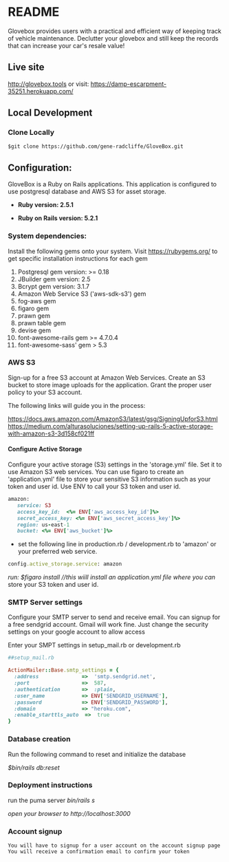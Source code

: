 # README

Glovebox provides users with a practical and efficient way of keeping track of vehicle maintenance. Declutter your glovebox and still keep the records that can increase your car's resale value!

## Live site

http://glovebox.tools
or visit:
https://damp-escarpment-35251.herokuapp.com/ 


## Local Development

### Clone Locally
````
$git clone https://github.com/gene-radcliffe/GloveBox.git
````

## Configuration: 

GloveBox is a Ruby on Rails applications. This application is configured to use postgresql database
and AWS S3 for asset storage.

* __Ruby version: 2.5.1__ 

* __Ruby on Rails version: 5.2.1__


### System dependencies:

Install the following gems onto your system. 
 Visit https://rubygems.org/ to get specific installation instructions for each gem
  1. Postgresql gem version: >= 0.18
  2. JBuilder gem version: 2.5
  3. Bcrypt gem version: 3.1.7
  4. Amazon Web Service S3 ('aws-sdk-s3') gem
  5. fog-aws gem
  6. figaro gem
  7. prawn gem
  8. prawn table gem
  9. devise gem
  10. font-awesome-rails gem >= 4.7.0.4
  11. font-awesome-sass' gem > 5.3



### AWS S3

Sign-up for a free S3 account at Amazon Web Services. 
Create an S3 bucket to store image uploads for the application.
Grant the proper user policy to your S3 account.

The following links will guide you in the process:

https://docs.aws.amazon.com/AmazonS3/latest/gsg/SigningUpforS3.html
https://medium.com/alturasoluciones/setting-up-rails-5-active-storage-with-amazon-s3-3d158cf021ff



#### Configure Active Storage

Configure your active storage (S3) settings in the 'storage.yml' file.
Set it to use Amazon S3 web services. You can use figaro to create an 'application.yml' file
to store your sensitive S3 information such as your token and user id. Use ENV to call your
S3 token and user id. 

````Ruby
amazon:
   service: S3
   access_key_id:  <%= ENV['aws_access_key_id']%>
   secret_access_key: <%= ENV['aws_secret_access_key']%> 
   region: us-east-1
   bucket: <%= ENV['aws_bucket']%>
````


* set the following line in production.rb / development.rb to 'amazon' or your preferred web service.

````Ruby
config.active_storage.service: amazon
````
 _run: $figaro install  //this wiill install an application.yml file where you can_
 store your S3 token and user id.


### SMTP Server settings

Configure your SMTP server to send and receive email. You can signup for a free sendgrid account.
Gmail will work fine. Just change the security settings on your google account to allow access

Enter your SMPT settings in setup_mail.rb or development.rb

````Ruby
##setup_mail.rb

ActionMailer::Base.smtp_settings = {
  :address              =>  'smtp.sendgrid.net',
  :port                 =>  587,
  :authentication       =>  :plain,
  :user_name            => ENV['SENDGRID_USERNAME'],
  :password             => ENV['SENDGRID_PASSWORD'],
  :domain               => "heroku.com",
  :enable_starttls_auto  =>  true
}
````
### Database creation

Run the following command to reset and initialize the database 

_$bin/rails db:reset_


### Deployment instructions

run the puma server
_bin/rails s_

_open your browser to http://localhost:3000_


### Account signup
````
You will have to signup for a user account on the account signup page
You will receive a confirmation email to confirm your token
````

